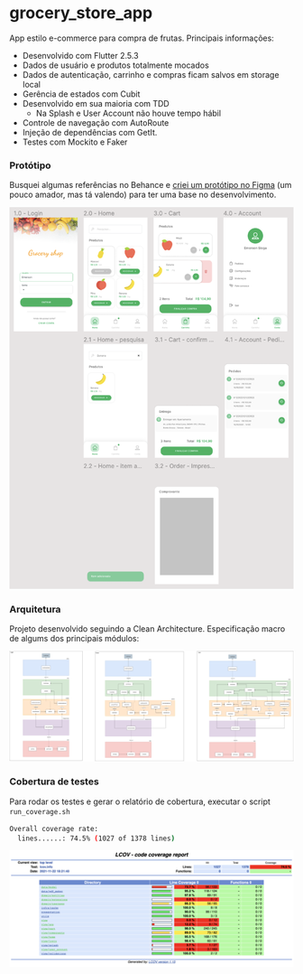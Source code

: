 # grocery_store_app

App estilo e-commerce para compra de frutas. Principais informações:  
- Desenvolvido com Flutter 2.5.3
- Dados de usuário e produtos totalmente mocados
- Dados de autenticação, carrinho e compras ficam salvos em storage local
- Gerência de estados com Cubit
- Desenvolvido em sua maioria com TDD
    - Na Splash e User Account não houve tempo hábil
- Controle de navegação com AutoRoute
- Injeção de dependências com GetIt.
- Testes com Mockito e Faker


### Protótipo

Busquei algumas referências no Behance e [criei um protótipo no Figma](https://www.figma.com/file/qPIkrDk4svlQK7Rn6rPveB/App?node-id=0%3A1) (um pouco amador, mas tá valendo) para ter uma base no desenvolvimento.

![](./prototype.png)


### Arquitetura

Projeto desenvolvido seguindo a Clean Architecture.
Especificação macro de algums dos principais módulos:  

![](./architecture.png)

### Cobertura de testes

Para rodar os testes e gerar o relatório de cobertura, executar o script `run_coverage.sh`

```bash
Overall coverage rate:
  lines......: 74.5% (1027 of 1378 lines)
```

![](./coverage.png)
